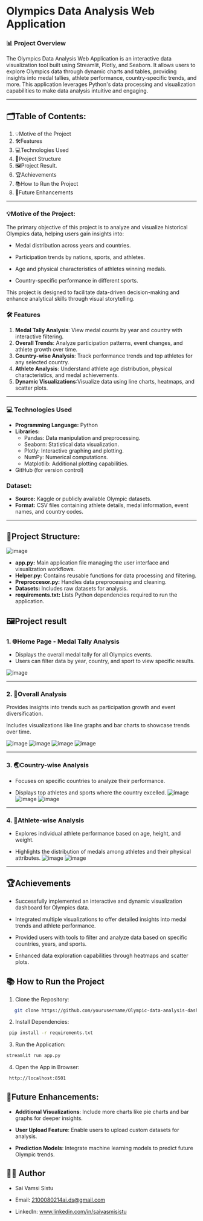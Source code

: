 # **Olympics Data Analysis Web Application**

### **📊 Project Overview**
The Olympics Data Analysis Web Application is an interactive data visualization tool built using Streamlit, Plotly, and Seaborn. It allows users to explore Olympics data through dynamic charts and tables, providing insights into medal tallies, athlete performance, country-specific trends, and more. This application leverages Python's data processing and visualization capabilities to make data analysis intuitive and engaging.

---

## **🗂Table of Contents**:

1. 💡Motive of the Project
2. 🛠️Features
3. 💻Technologies Used
4. 📁Project Structure
5. 🖼️Project Result.
6. 🏆Achievements
7. 📚How to Run the Project
8. 🔄Future Enhancements

---
### **💡Motive of the Project**:
The primary objective of this project is to analyze and visualize historical Olympics data, helping users gain insights into:

- Medal distribution across years and countries.

- Participation trends by nations, sports, and athletes.

- Age and physical characteristics of athletes winning medals.

- Country-specific performance in different sports.

This project is designed to facilitate data-driven decision-making and enhance analytical skills through visual storytelling.

### **🛠️ Features**

1. **Medal Tally Analysis**:  View medal counts by year and country with interactive filtering.
2. **Overall Trends**: Analyze participation patterns, event changes, and athlete growth over time.
3. **Country-wise Analysis**: Track performance trends and top athletes for any selected country.
4. **Athlete Analysis**: Understand athlete age distribution, physical characteristics, and medal achievements.
5. **Dynamic Visualizations**:Visualize data using line charts, heatmaps, and scatter plots.

---

### **💻 Technologies Used**
- **Programming Language:** Python
- **Libraries:**
   - Pandas: Data manipulation and preprocessing.
   - Seaborn: Statistical data visualization.
   - Plotly: Interactive graphing and plotting.
   - NumPy: Numerical computations.
   - Matplotlib: Additional plotting capabilities.
- GitHub (for version control)

### Dataset:
- **Source:** Kaggle or publicly available Olympic datasets.
- **Format:** CSV files containing athlete details, medal information, event names, and country codes.
---
## **📁Project Structure**:
![image](https://github.com/user-attachments/assets/0a60fdb9-782f-4403-82af-1c49d849754e)

- **app.py:** Main application file managing the user interface and visualization workflows.
- **Helper.py:** Contains reusable functions for data processing and filtering.
- **Preproccesor.py:** Handles data preprocessing and cleaning.
- **Datasets:** Includes raw datasets for analysis.
- **requirements.txt:** Lists Python dependencies required to run the application.


## **🖼️Project result**

### 1. **🌐Home Page - Medal Tally Analysis**

- Displays the overall medal tally for all Olympics events.
- Users can filter data by year, country, and sport to view specific results.

![image](https://github.com/user-attachments/assets/b04938c3-83b4-425d-a707-431128040b83)


---
### 2. **🔄Overall Analysis**
Provides insights into trends such as participation growth and event diversification.

Includes visualizations like line graphs and bar charts to showcase trends over time.

![image](https://github.com/user-attachments/assets/c078ede5-193f-4d97-9986-7e22133a9b98)
![image](https://github.com/user-attachments/assets/a9d34ef9-5197-495b-993d-e21ad46ff56f)
![image](https://github.com/user-attachments/assets/4bfd5301-9733-4b8c-8f98-ad6012fda349)
![image](https://github.com/user-attachments/assets/704ba782-1952-4246-823f-9ec2e1ce394a)

---
### 3. **🌏Country-wise Analysis**
- Focuses on specific countries to analyze their performance.

- Displays top athletes and sports where the country excelled.
![image](https://github.com/user-attachments/assets/e985a7f4-891d-48cf-98af-8b85e3d2fc28)
![image](https://github.com/user-attachments/assets/5f620ddc-afed-467a-a3f1-59e0146a23b8)
![image](https://github.com/user-attachments/assets/3a697272-c77c-49f2-ad53-6b6544f809fc)
---

### 4. **👤Athlete-wise Analysis**
- Explores individual athlete performance based on age, height, and weight.

- Highlights the distribution of medals among athletes and their physical attributes.
![image](https://github.com/user-attachments/assets/62cc4460-601c-4243-8102-e25340a81e7a)
![image](https://github.com/user-attachments/assets/07d55304-43c6-4b23-a949-fc496747156b)

---

## 🏆Achievements
- Successfully implemented an interactive and dynamic visualization dashboard for Olympics data.

- Integrated multiple visualizations to offer detailed insights into medal trends and athlete performance.

- Provided users with tools to filter and analyze data based on specific countries, years, and sports.

- Enhanced data exploration capabilities through heatmaps and scatter plots.



## 📚 **How to Run the Project**

1. Clone the Repository:

```bash
   git clone https://github.com/yourusername/Olympic-data-analysis-dashboard.git
```
2. Install Dependencies:
```bash
 pip install -r requirements.txt
```
3. Run the Application:
```bash
streamlit run app.py
```
4. Open the App in Browser:
```bash
 http://localhost:8501
```

## 🔄Future Enhancements:

- **Additional Visualizations**: Include more charts like pie charts and bar graphs for deeper insights.

- **User Upload Feature**: Enable users to upload custom datasets for analysis.

- **Prediction Models**: Integrate machine learning models to predict future Olympic trends.

##  **👨‍💻 Author**
- Sai Vamsi Sistu

- Email: 2100080214ai.ds@gmail.com

- LinkedIn: www.linkedin.com/in/saivasmisistu
